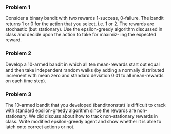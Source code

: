 ### Problem 1
Consider a binary bandit with two rewards 1-success, 0-failure.  The bandit returns 1 or
0 for the action that you select, i.e. 1 or 2. The rewards are stochastic (but stationary). Use the
epsilon-greedy algorithm discussed in class and decide upon the action to take for maximiz-
ing the expected reward.

### Problem 2
Develop a 10-armed bandit in which all ten mean-rewards start out equal and then take
independent random walks (by adding a normally distributed increment with mean zero and
standard deviation 0.01 to all mean-rewards on each time step).

### Problem 3
The 10-armed bandit that you developed (banditnonstat) is difficult to crack with standard
epsilon-greedy algorithm since the rewards are non-stationary. We did discuss about how to
track non-stationary rewards in class. Write modified epsilon-greedy agent and show whether
it is able to latch onto correct actions or not.
